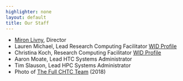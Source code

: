 ```yaml
---
highlighter: none
layout: default
title: Our Staff
---
```



-   [Miron Livny](http://en.wikipedia.org/wiki/Miron_Livny), Director
-   Lauren Michael, Lead Research Computing Facilitator [WID
    Profile](http://wid.wisc.edu/profile/lauren-michael/)
-   Christina Koch, Research Computing Facilitator [WID
    Profile](http://wid.wisc.edu/profile/christina-koch/)
-   Aaron Moate, Lead HTC Systems Administrator
-   Tim Slauson, Lead HPC Systems Administrator
-   Photo of [The Full CHTC
    Team](http://research.cs.wisc.edu/htcondor/people.html) (2018)
